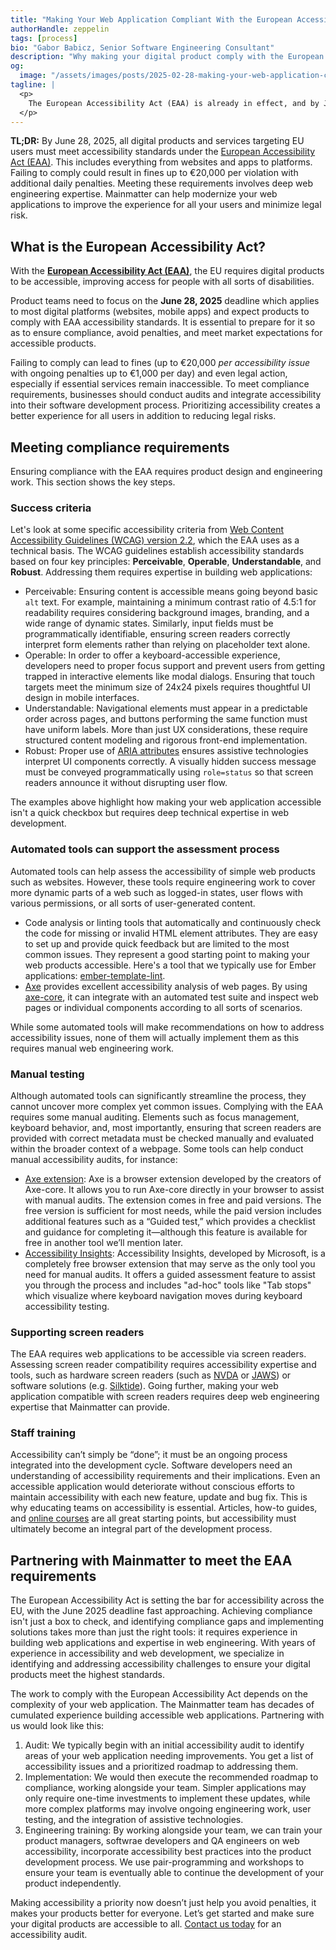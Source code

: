 ```yaml
---
title: "Making Your Web Application Compliant With the European Accessibility Act"
authorHandle: zeppelin
tags: [process]
bio: "Gabor Babicz, Senior Software Engineering Consultant"
description: "Why making your digital product comply with the European Accessibility Act by June 2025 requires web engineering expertise."
og:
  image: "/assets/images/posts/2025-02-28-making-your-web-application-compliant-with-the-european-accessibility-act/og-image.png"
tagline: |
  <p>
    The European Accessibility Act (EAA) is already in effect, and by June 2025, digital products targeting European users must be fully accessible to people with disabilities. If you haven't started planning for compliance, now is the time because non-compliance could cost your business.
  </p>
---
```


**TL;DR:** By June 28, 2025, all digital products and services targeting EU users must meet accessibility standards under the [European Accessibility Act (EAA)](https://employment-social-affairs.ec.europa.eu/policies-and-activities/social-protection-social-inclusion/persons-disabilities/union-equality-strategy-rights-persons-disabilities-2021-2030/european-accessibility-act_en). This includes everything from websites and apps to platforms. Failing to comply could result in fines up to €20,000 per violation with additional daily penalties. Meeting these requirements involves deep web engineering expertise. Mainmatter can help modernize your web applications to improve the experience for all your users and minimize legal risk.

## What is the **European Accessibility Act**?

With the **[European Accessibility Act (EAA)](https://employment-social-affairs.ec.europa.eu/policies-and-activities/social-protection-social-inclusion/persons-disabilities/union-equality-strategy-rights-persons-disabilities-2021-2030/european-accessibility-act_en)**, the EU requires digital products to be accessible, improving access for people with all sorts of disabilities.

Product teams need to focus on the **June 28, 2025** deadline which applies to most digital platforms (websites, mobile apps) and expect products to comply with EAA accessibility standards. It is essential to prepare for it so as to ensure compliance, avoid penalties, and meet market expectations for accessible products.

Failing to comply can lead to fines (up to €20,000 _per accessibility issue_ with ongoing penalties up to €1,000 per day) and even legal action, especially if essential services remain inaccessible. To meet compliance requirements, businesses should conduct audits and integrate accessibility into their software development process. Prioritizing accessibility creates a better experience for all users in addition to reducing legal risks.

## Meeting compliance requirements

Ensuring compliance with the EAA requires product design and engineering work. This section shows the key steps.

### Success criteria

Let's look at some specific accessibility criteria from [Web Content Accessibility Guidelines (WCAG) version 2.2](https://www.w3.org/WAI/standards-guidelines/wcag/), which the EAA uses as a technical basis. The WCAG guidelines establish accessibility standards based on four key principles: **Perceivable**, **Operable**, **Understandable**, and **Robust**. Addressing them requires expertise in building web applications:


- Perceivable: Ensuring content is accessible means going beyond basic `alt` text. For example, maintaining a minimum contrast ratio of 4.5:1 for readability requires considering background images, branding, and a wide range of dynamic states. Similarly, input fields must be programmatically identifiable, ensuring screen readers correctly interpret form elements rather than relying on placeholder text alone.
- Operable: In order to offer a keyboard-accessible experience, developers need to proper focus support and prevent users from getting trapped in interactive elements like modal dialogs. Ensuring that touch targets meet the minimum size of 24x24 pixels requires thoughtful UI design in mobile interfaces.
- Understandable: Navigational elements must appear in a predictable order across pages, and buttons performing the same function must have uniform labels. More than just UX considerations, these require structured content modeling and rigorous front-end implementation.
- Robust: Proper use of [ARIA attributes](https://developer.mozilla.org/en-US/docs/Web/Accessibility/ARIA) ensures assistive technologies interpret UI components correctly. A visually hidden success message must be conveyed programmatically using `role=status` so that screen readers announce it without disrupting user flow.

The examples above highlight how making your web application accessible isn't a quick checkbox but requires deep technical expertise in web development.

### Automated tools can support the assessment process

Automated tools can help assess the accessibility of simple web products such as websites. However, these tools require engineering work to cover more dynamic parts of a web such as logged-in states, user flows with various permissions, or all sorts of user-generated content.

- Code analysis or linting tools that automatically and continuously check the code for missing or invalid HTML element attributes. They are easy to set up and provide quick feedback but are limited to the most common issues. They represent a good starting point to making your web products accessible. Here's a tool that we typically use for Ember applications: [ember-template-lint](https://github.com/ember-template-lint/ember-template-lint?tab=readme-ov-file).
- [Axe](https://www.deque.com/axe/) provides excellent accessibility analysis of web pages. By using [axe-core](https://github.com/dequelabs/axe-core), it can integrate with an automated test suite and inspect web pages or individual components according to all sorts of scenarios.

While some automated tools will make recommendations on how to address accessibility issues, none of them will actually implement them as this requires manual web engineering work.

### Manual testing

Although automated tools can significantly streamline the process, they cannot uncover more complex yet common issues. Complying with the EAA requires some manual auditing. Elements such as focus management, keyboard behavior, and, most importantly, ensuring that screen readers are provided with correct metadata must be checked manually and evaluated within the broader context of a webpage. Some tools can help conduct manual accessibility audits, for instance:

- [Axe extension](https://www.deque.com/axe/browser-extensions/): Axe is a browser extension developed by the creators of Axe-core. It allows you to run Axe-core directly in your browser to assist with manual audits. The extension comes in free and paid versions. The free version is sufficient for most needs, while the paid version includes additional features such as a “Guided test,” which provides a checklist and guidance for completing it—although this feature is available for free in another tool we’ll mention later.
- [Accessibility Insights](https://accessibilityinsights.io/): Accessibility Insights, developed by Microsoft, is a completely free browser extension that may serve as the only tool you need for manual audits. It offers a guided assessment feature to assist you through the process and includes "ad-hoc" tools like "Tab stops" which visualize where keyboard navigation moves during keyboard accessibility testing.

### Supporting screen readers

The EAA requires web applications to be accessible via screen readers. Assessing screen reader compatibility requires accessibility expertise and tools, such as hardware screen readers (such as [NVDA](https://www.nvaccess.org/download/) or [JAWS](https://www.freedomscientific.com/products/software/jaws/)) or software solutions (e.g. [Silktide](https://silktide.com/toolbar/screen-reader-simulator/)). Going further, making your web application compatible with screen readers requires deep web engineering expertise that Mainmatter can provide.

### Staff training

Accessibility can’t simply be “done”; it must be an ongoing process integrated into the development cycle. Software developers need an understanding of accessibility requirements and their implications. Even an accessible application would deteriorate without conscious efforts to maintain accessibility with each new feature, update and bug fix. This is why educating teams on accessibility is essential. Articles, how-to guides, and [online courses](https://practical-accessibility.today/) are all great starting points, but accessibility must ultimately become an integral part of the development process.

## Partnering with Mainmatter to meet the EAA requirements

The European Accessibility Act is setting the bar for accessibility across the EU, with the June 2025 deadline fast approaching. Achieving compliance isn't just a box to check, and identifying compliance gaps and implementing solutions takes more than just the right tools: it requires experience in building web applications and expertise in web engineering. With years of experience in accessibility and web development, we specialize in identifying and addressing accessibility challenges to ensure your digital products meet the highest standards.

The work to comply with the European Accessibility Act depends on the complexity of your web application. The Mainmatter team has decades of cumulated experience building accessible web applications. Partnering with us would look like this:

1. Audit: We typically begin with an initial accessibility audit to identify areas of your web application needing improvements. You get a list of accessibility issues and a prioritized roadmap to addressing them.
2. Implementation: We would then execute the recommended roadmap to compliance, working alongside your team. Simpler applications may only require one-time investments to implement these updates, while more complex platforms may involve ongoing engineering work, user testing, and the integration of assistive technologies.
3. Engineering training: By working alongside your team, we can train your product managers, softwrae developers and QA engineers on web accessibility, incorporate accessibility best practices into the product development process. We use pair-programming and workshops to ensure your team is eventually able to continue the development of your product independently.

Making accessibility a priority now doesn’t just help you avoid penalties, it makes your products better for everyone. Let’s get started and make sure your digital products are accessible to all. [Contact us today](/contact) for an accessibility audit.
